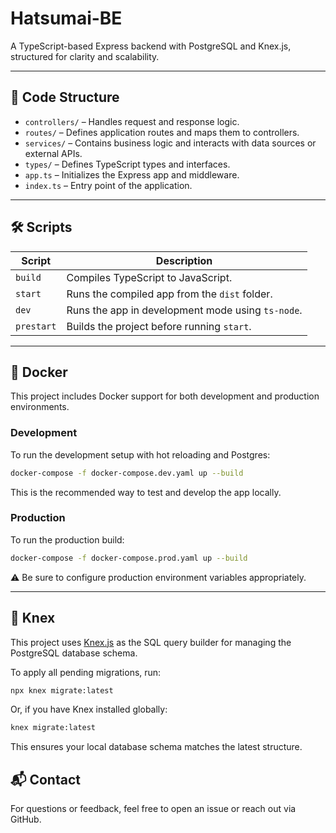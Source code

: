 # Hatsumai-BE

A TypeScript-based Express backend with PostgreSQL and Knex.js, structured for clarity and scalability.

---

## 📁 Code Structure

- `controllers/` – Handles request and response logic.
- `routes/` – Defines application routes and maps them to controllers.
- `services/` – Contains business logic and interacts with data sources or external APIs.
- `types/` – Defines TypeScript types and interfaces.
- `app.ts` – Initializes the Express app and middleware.
- `index.ts` – Entry point of the application.

---

## 🛠️ Scripts

| Script     | Description                                       |
| ---------- | ------------------------------------------------- |
| `build`    | Compiles TypeScript to JavaScript.                |
| `start`    | Runs the compiled app from the `dist` folder.     |
| `dev`      | Runs the app in development mode using `ts-node`. |
| `prestart` | Builds the project before running `start`.        |

---

## 🐳 Docker

This project includes Docker support for both development and production environments.

### Development

To run the development setup with hot reloading and Postgres:

```bash
docker-compose -f docker-compose.dev.yaml up --build
```

This is the recommended way to test and develop the app locally.

### Production

To run the production build:

```bash
docker-compose -f docker-compose.prod.yaml up --build
```

⚠️ Be sure to configure production environment variables appropriately.

---

## 🧱 Knex

This project uses [Knex.js](https://knexjs.org/) as the SQL query builder for managing the PostgreSQL database schema.

To apply all pending migrations, run:

```bash
npx knex migrate:latest
```

Or, if you have Knex installed globally:

```bash
knex migrate:latest
```

This ensures your local database schema matches the latest structure.

## 📬 Contact

For questions or feedback, feel free to open an issue or reach out via GitHub.
